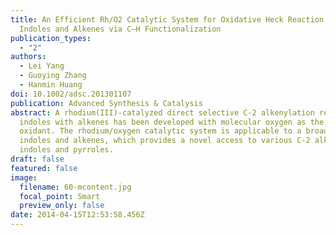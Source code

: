 ```yaml
---
title: An Efficient Rh/O2 Catalytic System for Oxidative Heck Reaction of
  Indoles and Alkenes via C–H Functionalization
publication_types:
  - "2"
authors:
  - Lei Yang
  - Guoying Zhang
  - Hanmin Huang
doi: 10.1002/adsc.201301107
publication: Advanced Synthesis & Catalysis
abstract: A rhodium(III)-catalyzed direct selective C-2 alkenylation reaction of
  indoles with alkenes has been developed with molecular oxygen as the sole
  oxidant. The rhodium/oxygen catalytic system is applicable to a broad range of
  indoles and alkenes, which provides a novel access to various C-2 alkenylated
  indoles and pyrroles.
draft: false
featured: false
image:
  filename: 60-mcontent.jpg
  focal_point: Smart
  preview_only: false
date: 2014-04-15T12:53:58.456Z
---
```

